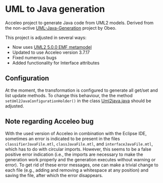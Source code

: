 # UML to Java generation

Acceleo project to generate Java code from UML2 models.
Derived from the non-active [UML-Java-Generation](https://github.com/ObeoNetwork/UML-Java-Generation) project by Obeo.

This project is adjusted in several ways:
- Now uses [UML2 5.0.0 EMF metamodel](https://projects.eclipse.org/projects/modeling.mdt.uml2)
- Updated to use Acceleo version 3.7.17
- Fixed numerous bugs
- Added functionality for Interface attributes

## Configuration
At the moment, the transformation is configured to generate all get/set and list update methods. 
To change this behaviour, the the method `setUml2JavaConfigurationHolder()` in the class [Uml2java.java](src/nl/guusgrievink/ontouml/implementationmodel/gen/java/main/Uml2java.java) should be adjusted.



## Note regarding Acceleo bug
With the used version of Acceleo in combination with the Eclipse IDE, sometimes an error is indicated to be present in the files `classifierJavaFile.mtl`, `classJavaFile.mtl`, and `interfaceJavaFile.mtl`, which has to do with circular imports.
However, this seems to be a false positive error indication (i.e., the imports are necessary to make the generation work properly and the generation executes without warning or error).
To get rid of these error messages, one can make a trivial change to each file (e.g., adding and removing a whitespace at any position) and saving the file, after which the error disappears.